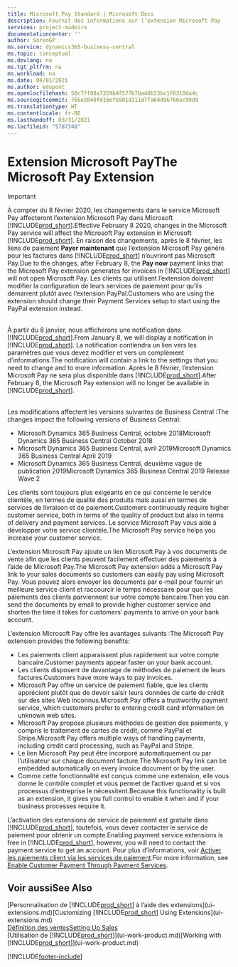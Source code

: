 ```yaml
---
title: Microsoft Pay Standard | Microsoft Docs
description: Fournit des informations sur l’extension Microsoft Pay
services: project-madeira
documentationcenter: ''
author: SorenGP
ms.service: dynamics365-business-central
ms.topic: conceptual
ms.devlang: na
ms.tgt_pltfrm: na
ms.workload: na
ms.date: 04/01/2021
ms.author: edupont
ms.openlocfilehash: 58c7ff08a7359b4f577b7ba40b23bc1f6310da4c
ms.sourcegitcommit: 766e2840fd16efb901d211d7fa64d96766ac99d9
ms.translationtype: HT
ms.contentlocale: fr-BE
ms.lasthandoff: 03/31/2021
ms.locfileid: "5787340"
---
```

# <a name="the-microsoft-pay-extension"></a><span data-ttu-id="d1e6d-103">Extension Microsoft Pay</span><span class="sxs-lookup"><span data-stu-id="d1e6d-103">The Microsoft Pay Extension</span></span>

> [!IMPORTANT]
> <span data-ttu-id="d1e6d-104">À compter du 8 février 2020, les changements dans le service Microsoft Pay affecteront l’extension Microsoft Pay dans Microsoft [!INCLUDE[prod_short](includes/prod_long.md)].</span><span class="sxs-lookup"><span data-stu-id="d1e6d-104">Effective February 8 2020, changes in the Microsoft Pay service will affect the Microsoft Pay extension in Microsoft [!INCLUDE[prod_short](includes/prod_long.md)].</span></span> <span data-ttu-id="d1e6d-105">En raison des changements, après le 8 février, les liens de paiement **Payer maintenant** que l’extension Microsoft Pay génère pour les factures dans [!INCLUDE[prod_short](includes/prod_short.md)] n’ouvriront pas Microsoft Pay.</span><span class="sxs-lookup"><span data-stu-id="d1e6d-105">Due to the changes, after February 8, the **Pay now** payment links that the Microsoft Pay extension generates for invoices in [!INCLUDE[prod_short](includes/prod_short.md)] will not open Microsoft Pay.</span></span> <span data-ttu-id="d1e6d-106">Les clients qui utilisent l’extension doivent modifier la configuration de leurs services de paiement pour qu’ils démarrent plutôt avec l’extension PayPal.</span><span class="sxs-lookup"><span data-stu-id="d1e6d-106">Customers who are using the extension should change their Payment Services setup to start using the PayPal extension instead.</span></span><br /></br>
>
> <span data-ttu-id="d1e6d-107">À partir du 8 janvier, nous afficherons une notification dans [!INCLUDE[prod_short](includes/prod_short.md)].</span><span class="sxs-lookup"><span data-stu-id="d1e6d-107">From January 8, we will display a notification in [!INCLUDE[prod_short](includes/prod_short.md)].</span></span> <span data-ttu-id="d1e6d-108">La notification contiendra un lien vers les paramètres que vous devez modifier et vers un complément d’informations.</span><span class="sxs-lookup"><span data-stu-id="d1e6d-108">The notification will contain a link to the settings that you need to change and to more information.</span></span> <span data-ttu-id="d1e6d-109">Après le 8 février, l’extension Microsoft Pay ne sera plus disponible dans [!INCLUDE[prod_short](includes/prod_short.md)].</span><span class="sxs-lookup"><span data-stu-id="d1e6d-109">After February 8, the Microsoft Pay extension will no longer be available in [!INCLUDE[prod_short](includes/prod_short.md)].</span></span><br /></br>
>
> <span data-ttu-id="d1e6d-110">Les modifications affectent les versions suivantes de Business Central :</span><span class="sxs-lookup"><span data-stu-id="d1e6d-110">The changes impact the following versions of Business Central:</span></span>
> - <span data-ttu-id="d1e6d-111">Microsoft Dynamics 365 Business Central, octobre 2018</span><span class="sxs-lookup"><span data-stu-id="d1e6d-111">Microsoft Dynamics 365 Business Central October 2018</span></span>
> - <span data-ttu-id="d1e6d-112">Microsoft Dynamics 365 Business Central, avril 2019</span><span class="sxs-lookup"><span data-stu-id="d1e6d-112">Microsoft Dynamics 365 Business Central April 2019</span></span>
> - <span data-ttu-id="d1e6d-113">Microsoft Dynamics 365 Business Central, deuxième vague de publication 2019</span><span class="sxs-lookup"><span data-stu-id="d1e6d-113">Microsoft Dynamics 365 Business Central 2019 Release Wave 2</span></span>

<span data-ttu-id="d1e6d-114">Les clients sont toujours plus exigeants en ce qui concerne le service clientèle, en termes de qualité des produits mais aussi en termes de services de livraison et de paiement.</span><span class="sxs-lookup"><span data-stu-id="d1e6d-114">Customers continuously require higher customer service, both in terms of the quality of product but also in terms of delivery and payment services.</span></span> <span data-ttu-id="d1e6d-115">Le service Microsoft Pay vous aide à développer votre service clientèle.</span><span class="sxs-lookup"><span data-stu-id="d1e6d-115">The Microsoft Pay service helps you increase your customer service.</span></span>

<span data-ttu-id="d1e6d-116">L’extension Microsoft Pay ajoute un lien Microsoft Pay à vos documents de vente afin que les clients peuvent facilement effectuer des paiements à l’aide de Microsoft Pay.</span><span class="sxs-lookup"><span data-stu-id="d1e6d-116">The Microsoft Pay extension adds a Microsoft Pay link to your sales documents so customers can easily pay using Microsoft Pay.</span></span> <span data-ttu-id="d1e6d-117">Vous pouvez alors envoyer les documents par e-mail pour fournir un meilleure service client et raccourcir le temps nécessaire pour que les paiements des clients parviennent sur votre compte bancaire.</span><span class="sxs-lookup"><span data-stu-id="d1e6d-117">Then you can send the documents by email to provide higher customer service and shorten the time it takes for customers’ payments to arrive on your bank account.</span></span>

<span data-ttu-id="d1e6d-118">L’extension Microsoft Pay offre les avantages suivants :</span><span class="sxs-lookup"><span data-stu-id="d1e6d-118">The Microsoft Pay extension provides the following benefits:</span></span>
- <span data-ttu-id="d1e6d-119">Les paiements client apparaissent plus rapidement sur votre compte bancaire.</span><span class="sxs-lookup"><span data-stu-id="d1e6d-119">Customer payments appear faster on your bank account.</span></span>
- <span data-ttu-id="d1e6d-120">Les clients disposent de davantage de méthodes de paiement de leurs factures.</span><span class="sxs-lookup"><span data-stu-id="d1e6d-120">Customers have more ways to pay invoices.</span></span>
- <span data-ttu-id="d1e6d-121">Microsoft Pay offre un service de paiement fiable, que les clients apprécient plutôt que de devoir saisir leurs données de carte de crédit sur des sites Web inconnus.</span><span class="sxs-lookup"><span data-stu-id="d1e6d-121">Microsoft Pay offers a trustworthy payment service, which customers prefer to entering credit card information on unknown web sites.</span></span>
- <span data-ttu-id="d1e6d-122">Microsoft Pay propose plusieurs méthodes de gestion des paiements, y compris le traitement de cartes de crédit, comme PayPal et Stripe.</span><span class="sxs-lookup"><span data-stu-id="d1e6d-122">Microsoft Pay offers multiple ways of handling payments, including credit card processing, such as PayPal and Stripe.</span></span>
- <span data-ttu-id="d1e6d-123">Le lien Microsoft Pay peut être incorporé automatiquement ou par l’utilisateur sur chaque document facture.</span><span class="sxs-lookup"><span data-stu-id="d1e6d-123">The Microsoft Pay link can be embedded automatically on every invoice document or by the user.</span></span>
- <span data-ttu-id="d1e6d-124">Comme cette fonctionnalité est conçus comme une extension, elle vous donne le contrôle complet et vous permet de l’activer quand et si vos processus d’entreprise le nécessitent.</span><span class="sxs-lookup"><span data-stu-id="d1e6d-124">Because this functionality is built as an extension, it gives you full control to enable it when and if your business processes require it.</span></span>

<span data-ttu-id="d1e6d-125">L’activation des extensions de service de paiement est gratuite dans [!INCLUDE[prod_short](includes/prod_short.md)], toutefois, vous devez contacter le service de paiement pour obtenir un compte.</span><span class="sxs-lookup"><span data-stu-id="d1e6d-125">Enabling payment service extensions is free in [!INCLUDE[prod_short](includes/prod_short.md)], however, you will need to contact the payment service to get an account.</span></span> <span data-ttu-id="d1e6d-126">Pour plus d’informations, voir [Activer les paiements client via les services de paiement](sales-how-enable-payment-service-extensions.md).</span><span class="sxs-lookup"><span data-stu-id="d1e6d-126">For more information, see [Enable Customer Payment Through Payment Services](sales-how-enable-payment-service-extensions.md).</span></span>

## <a name="see-also"></a><span data-ttu-id="d1e6d-127">Voir aussi</span><span class="sxs-lookup"><span data-stu-id="d1e6d-127">See Also</span></span>
<span data-ttu-id="d1e6d-128">[Personnalisation de [!INCLUDE[prod_short](includes/prod_short.md)] à l’aide des extensions](ui-extensions.md)</span><span class="sxs-lookup"><span data-stu-id="d1e6d-128">[Customizing [!INCLUDE[prod_short](includes/prod_short.md)] Using Extensions](ui-extensions.md)</span></span>  
[<span data-ttu-id="d1e6d-129">Définition des ventes</span><span class="sxs-lookup"><span data-stu-id="d1e6d-129">Setting Up Sales</span></span>](sales-setup-sales.md)  
<span data-ttu-id="d1e6d-130">[Utilisation de [!INCLUDE[prod_short](includes/prod_short.md)]](ui-work-product.md)</span><span class="sxs-lookup"><span data-stu-id="d1e6d-130">[Working with [!INCLUDE[prod_short](includes/prod_short.md)]](ui-work-product.md)</span></span>


[!INCLUDE[footer-include](includes/footer-banner.md)]
